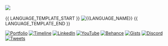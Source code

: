 ![](https://github.com/rohzzn/rohzzn/blob/main/Gif.gif)
---

{{ LANGUAGE_TEMPLATE_START }}
![{{LANGUAGE_NAME}}](https://img.shields.io/static/v1?style=flat-square&label=%E2%A0%80&color=555&labelColor={{LANGUAGE_COLOR:uri}}&message={{LANGUAGE_NAME:uri}}%EF%B8%B1{{LANGUAGE_PERCENT:uri}}%25)
{{ LANGUAGE_TEMPLATE_END }}

[![Portfolio](https://img.shields.io/static/v1?style=flat-square&label=%E2%A0%80&color=555&labelColor=e2dcc8&message=Portfolio)](https://rohzzn.me/)
[![Timeline](https://img.shields.io/static/v1?style=flat-square&label=%E2%A0%80&color=555&labelColor=894cff&message=Timeline)](https://tree.rohzzn.me/) 
[![LinkedIn](https://img.shields.io/static/v1?style=flat-square&label=%E2%A0%80&color=555&labelColor=0d709f&message=LinkedIn)](https://www.linkedin.com/in/rohzzn/)
[![YouTube](https://img.shields.io/static/v1?style=flat-square&label=%E2%A0%80&color=555&labelColor=c4302b&message=YouTube)](https://www.youtube.com/channel/UCIal5uyyIBPUFq5rLkhLqjg)
[![Behance](https://img.shields.io/static/v1?style=flat-square&label=%E2%A0%80&color=555&labelColor=053eff&message=Behance)](https://www.behance.net/rohzzn)
[![Gists](https://img.shields.io/static/v1?style=flat-square&label=%E2%A0%80&color=555&labelColor=211f1f&message=Gists)](https://gist.github.com/rohzzn)
[![Discord](https://img.shields.io/static/v1?style=flat-square&label=%E2%A0%80&color=555&labelColor=5865f2&message=Discord)](https://discord.com/invite/VSNdFZpk7g)
[![Tweets](https://img.shields.io/static/v1?style=flat-square&label=%E2%A0%80&color=555&labelColor=1DA1F2&message=Tweets)](https://twitter.com/rohzzn)

